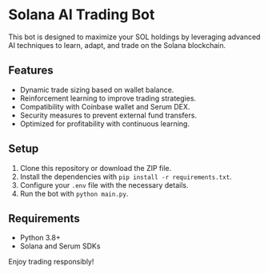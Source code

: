 # Solana AI Trading Bot

This bot is designed to maximize your SOL holdings by leveraging advanced AI techniques to learn, adapt, and trade on the Solana blockchain.

## Features
- Dynamic trade sizing based on wallet balance.
- Reinforcement learning to improve trading strategies.
- Compatibility with Coinbase wallet and Serum DEX.
- Security measures to prevent external fund transfers.
- Optimized for profitability with continuous learning.

## Setup
1. Clone this repository or download the ZIP file.
2. Install the dependencies with `pip install -r requirements.txt`.
3. Configure your `.env` file with the necessary details.
4. Run the bot with `python main.py`.

## Requirements
- Python 3.8+
- Solana and Serum SDKs

Enjoy trading responsibly!